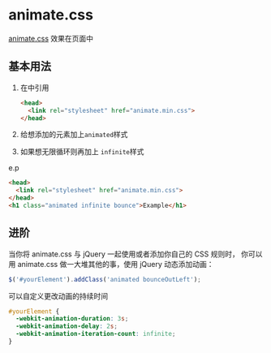 # animate.css

[animate.css](http://daneden.github.io/animate.css/) 效果在页面中



## 基本用法

1. 在<head>中引用

   ```html
   <head>
     <link rel="stylesheet" href="animate.min.css">
   </head>
   ```

2. 给想添加的元素加上`animated`样式

3. 如果想无限循环则再加上 `infinite`样式

e.p

```html
<head>
  <link rel="stylesheet" href="animate.min.css">
</head>
<h1 class="animated infinite bounce">Example</h1>
```



## 进阶

当你将 animate.css 与 jQuery 一起使用或者添加你自己的 CSS 规则时， 你可以用 animate.css 做一大堆其他的事，使用 jQuery 动态添加动画：

```javascript
$('#yourElement').addClass('animated bounceOutLeft');
```

可以自定义更改动画的持续时间

```css
#yourElement {
  -webkit-animation-duration: 3s;
  -webkit-animation-delay: 2s;
  -webkit-animation-iteration-count: infinite;
}
```


